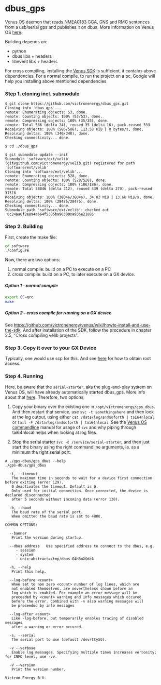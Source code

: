 # dbus_gps

Venus OS daemon that reads [NMEA0183](https://en.wikipedia.org/wiki/NMEA_0183) GGA, GNS and RMC sentences from a usb/serial gps and publishes it on dbus.
More information on Venus OS [here](https://github.com/victronenergy/venus/wiki).

Building depends on:
 - python
 - dbus libs + headers
 - libevent libs + headers

For cross compiling, installing the [Venus SDK](https://updates.victronenergy.com/feeds/venus/release/sdk/) is sufficient, it
contains above dependencies. For a normal compile, to run the project on a pc, Google will help you installing above mentioned
dependencies

### Step 1. cloning incl. submodule

```
$ git clone https://github.com/victronenergy/dbus_gps.git
Cloning into 'dbus_gps'...
remote: Enumerating objects: 53, done.
remote: Counting objects: 100% (53/53), done.
remote: Compressing objects: 100% (35/35), done.
remote: Total 586 (delta 24), reused 35 (delta 16), pack-reused 533
Receiving objects: 100% (586/586), 113.58 KiB | 0 bytes/s, done.
Resolving deltas: 100% (340/340), done.
Checking connectivity... done.

$ cd ./dbus_gps

$ git submodule update --init
Submodule 'software/ext/velib' (git@github.com:victronenergy/velib.git) registered for path 'software/ext/velib'
Cloning into 'software/ext/velib'...
remote: Enumerating objects: 528, done.
remote: Counting objects: 100% (528/528), done.
remote: Compressing objects: 100% (186/186), done.
remote: Total 38046 (delta 312), reused 439 (delta 270), pack-reused 37518
Receiving objects: 100% (38046/38046), 34.83 MiB | 13.68 MiB/s, done.
Resolving deltas: 100% (28475/28475), done.
Checking connectivity... done.
Submodule path 'software/ext/velib': checked out '0c24aa8f2e894a664f5305ba903000a936e21886'
```

### Step 2. Building

First, create the make file:
```bash
cd software
./configure
```
  
Now, there are two options:
 1. normal compile: build on a PC to execute on a PC
 2. cross compile: build on a PC, to later execute on a GX device.

##### Option 1 - normal compile
```bash
export CC=gcc
make
```

##### Option 2 - cross compile for running on a GX device
See <https://github.com/victronenergy/venus/wiki/howto-install-and-use-the-sdk>.
And after installation of the SDK, follow the procedure in chapter 2.5,
"Cross compiling velib projects".

### Step 3. Copy it over to your GX Device

Typically, one would use scp for this. And see [here](https://www.victronenergy.com/live/ccgx:root_access)
for how to obtain root access.

### Step 4. Running

Here, be aware that the `serial-starter`, aka the plug-and-play system on Venus OS,
will have already automatically started dbus_gps. More info about that
[here](https://github.com/victronenergy/venus/wiki/howto-add-a-driver-to-Venus#3-installing-a-driver).
Therefore, two options:

1. Copy your binary over the existing one in `/opt/victronenergy/gps_dbus`. And then restart that service, 
use `svc -t somethingehere` and then look at the log output, using either
`cat /data/log/andsoforth | tai64nlocal` or `tail -F /data/log/andsoforth | tai64nlocal`. See the
[Venus OS commandline](https://github.com/victronenergy/venus/wiki/commandline-introduction)
manual for usage of `svc` and why piping through tai64nlocal helps when looking at log files.

2. Stop the serial starter `svc -d /service/serial-starter`, and then just start the binary using the
right commandline arguments, ie. as a minimum the right serial port:

```
# ./gps-dbus/gps_dbus --help
./gps-dbus/gps_dbus

  -t, --timeout
   The maximum time in seconds to wait for a device first connection before exiting (error 129).
   0 deactivates the timeout. Default is 0.
   Only used for initial connection. Once connected, the device is declared disconnected
   after 5 seconds without incoming data (error 130).
   
  -b, --baud
   The baud rate of the serial port.
   When omitted the baud rate is set to 4800.

COMMON OPTIONS:

  --banner
   Print the version during startup.

  --dbus address   Use specified address to connect to the dbus, e.g.
     - session
     - system
     - unix:abstract=/tmp/dbus-O4H8uXQdeA

  -h, --help
   Print this help.

  --log-before <count>
   When set to non zero <count> number of log lines, which are
   not enabled themselves, are nevertheless shown before an
   log which is enabled. For example an error message will be
   preceeded by <count> warning and info messages which occured
   before the error. Combined with -v also warning messages will
   be preceeded by info messages

  --log-after <count>
   Like -log-before, but temporarily enables tracing of disabled messages
   after a warning or error occured.

  -s, --serial
   The serial port to use (default /dev/ttyS0).

  -v --verbose
   Enable log messages. Specifying multiple times increases verbosity: for INFO level, use -vv.

  -V --version
   Print the version number.

Victron Energy B.V.
```
